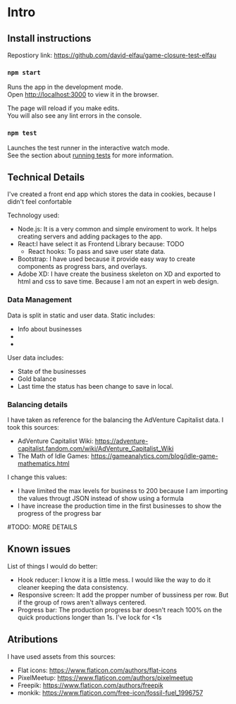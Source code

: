 # Intro

## Install instructions

Repostiory link: https://github.com/david-elfau/game-closure-test-elfau


### `npm start`

Runs the app in the development mode.<br />
Open [http://localhost:3000](http://localhost:3000) to view it in the browser.

The page will reload if you make edits.<br />
You will also see any lint errors in the console.

### `npm test`

Launches the test runner in the interactive watch mode.<br />
See the section about [running tests](https://facebook.github.io/create-react-app/docs/running-tests) for more information.

## Technical Details
I've created a front end app which stores the data in cookies, because I didn't feel confortable

Technology used:
* Node.js: It is a very common and simple enviroment to work. It helps creating servers and adding packages to the app.
* React:I have select it as Frontend Library because: TODO
  * React hooks: To pass and save user state data.		
* Bootstrap: I have used because it provide easy way to create components as progress bars, and overlays.
* Adobe XD: I have create the business skeleton on XD and exported to html and css to save time. Because I am not an expert in web design.



### Data Management
Data is split in static and user data.
Static includes:
* Info about businesses
*
*
User data includes:
* State of the businesses
* Gold balance
* Last time the status has been change to save in local.

### Balancing details
I have taken as reference for the balancing the AdVenture Capitalist data. 
I took this sources:
* AdVenture Capitalist Wiki: https://adventure-capitalist.fandom.com/wiki/AdVenture_Capitalist_Wiki
* The Math of Idle Games: https://gameanalytics.com/blog/idle-game-mathematics.html 

I change this values:
* I have limited the max levels for business to 200 because I am importing the values througt JSON instead of show using a formula
* I have increase the production time in the first businesses to show the progress of the progress bar

#TODO: MORE DETAILS

## Known issues
List of things I would do better:
* Hook reducer: I know it is a little mess. I would like the way to do it cleaner keeping the data consistency.
* Responsive screen: It add the propper number of bussiness per row. But if the group of rows aren't allways centered.
* Progress bar: The production progress bar doesn't reach 100% on the quick productions longer than 1s. I've lock for <1s




## Atributions
I have used assets from this sources:
* Flat icons: 	https://www.flaticon.com/authors/flat-icons
* PixelMeetup: 	https://www.flaticon.com/authors/pixelmeetup
* Freepik: 		https://www.flaticon.com/authors/freepik
* monkik: 		https://www.flaticon.com/free-icon/fossil-fuel_1996757